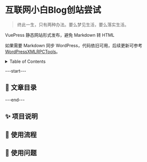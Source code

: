 # 互联网小白Blog创站尝试

> 终此一生，只有两种办法。要么梦见生活，要么落实生活。

VuePress 静态网站形式发布，避免 Markdown 转 HTML 

如果需要 Markdown 同步 WordPress，代码依旧可用，后续更新可参考 [WordPressXMLRPCTools](https://github.com/zhaoolee/WordPressXMLRPCTools)。

<!-- TABLE OF CONTENTS 有序为<ol>，无序为<ul> -->
<details>
  <summary>Table of Contents</summary>
  <ul>
    <li><a href="#-文章目录">📜 文章目录</a></li>
    <li><a href="#-项目说明">✨ 项目说明</a></li>
    <li><a href="#-使用流程">🍥 使用流程</a></li>
    <li><a href="#-使用问题">🤔 使用问题</a></li>
  </ul>
</details>

---start---



## 📜 文章目录


---end---

## ✨ 项目说明



## 🍥 使用流程



## 🤔 使用问题




